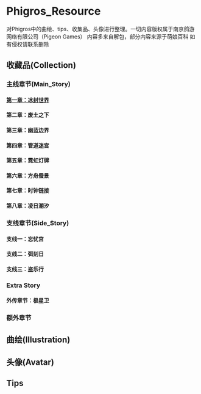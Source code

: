 # Phigros_Resource

对Phigros中的曲绘、tips、收集品、头像进行整理。一切内容版权属于南京鸽游网络有限公司（Pigeon Games）
内容多来自解包，部分内容来源于萌娘百科
如有侵权请联系删除

## 收藏品(Collection)

### 主线章节(Main_Story)

#### [第一章：冰封世界](https://github.com/weizhizhuangwzz/Phigros_Resource/blob/9750d7c920e14050e6f06280f5c221a751c8edfd/COLLECTION/COLLECTION_MainStory_Chapter1.md)

#### 第二章：废土之下

#### 第三章：幽蓝边界

#### 第四章：管道迷宫

#### 第五章：霓虹灯牌

#### 第六章：方舟蜃景

#### 第七章：时钟链接

#### 第八章：凌日潮汐

### 支线章节(Side_Story)

#### 支线一：忘忧宫

#### 支线二：弭刻日

#### 支线三：盗乐行

### Extra Story

#### 外传章节：极星卫

### 额外章节

## 曲绘(Illustration)

## 头像(Avatar)

## Tips